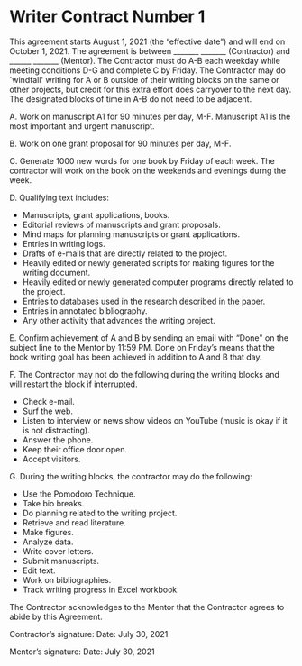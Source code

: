 # Writer Contract Number 1

This agreement starts August 1, 2021 (the “effective date”) and will end on October 1, 2021. 
The agreement is between _______ _______ (Contractor) and ______ _______ (Mentor).
The Contractor must do A-B each weekday while meeting conditions D-G and complete C by Friday.
The Contractor may do `windfall' writing for A or B outside of their writing blocks on the same or other projects, but credit for this extra effort does carryover to the next day.
The designated blocks of time in A-B do not need to be adjacent.

A. Work on manuscript A1 for 90 minutes per day, M-F. 
Manuscript A1 is the most important and urgent manuscript. 

B. Work on one grant proposal for 90 minutes per day, M-F. 

C. Generate 1000 new words for one book by Friday of each week. 
The contractor will work on the book on the weekends and evenings durng the week. 

D. Qualifying text includes:
- Manuscripts, grant applications, books.
-	Editorial reviews of manuscripts and grant proposals.
-	Mind maps for planning manuscripts or grant applications.
-	Entries in writing logs.
-	Drafts of e-mails that are directly related to the project.
-	Heavily edited or newly generated scripts for making figures for the writing document.
-	Heavily edited or newly generated computer programs directly related to the project.
-	Entries to databases used in the research described in the paper.
-	Entries in annotated bibliography.
-	Any other activity that advances the writing project.

E. Confirm achievement of A and B by sending an email with “Done" on the subject line to the Mentor by 11:59 PM. 
Done on Friday’s means that the book writing goal has been achieved in addition to A and B that day.

F. The Contractor may not do the following during the writing blocks and will restart the block if interrupted.
-	Check e-mail.
-	Surf the web.
-	Listen to interview or news show videos on YouTube (music is okay if it is not distracting).
-	Answer the phone.
-	Keep their office door open.
-	Accept visitors.

G. During the writing blocks, the contractor may do the following:
-	Use the Pomodoro Technique.
-	Take bio breaks.
-	Do planning related to the writing project.
-	Retrieve and read literature.
-	Make figures.
-	Analyze data.
-	Write cover letters.
-	Submit manuscripts.
-	Edit text.
-	Work on bibliographies.
-	Track writing progress in Excel workbook.

The Contractor acknowledges to the Mentor that the Contractor agrees to abide by this Agreement.

Contractor’s signature:                                  Date: July 30, 2021

Mentor’s signature:                                      Date: July 30, 2021

